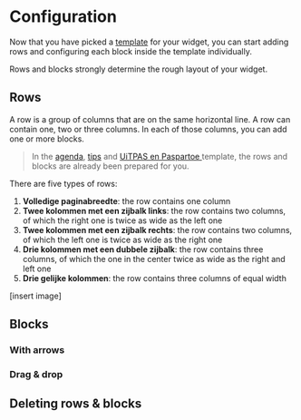 # Configuration

Now that you have picked a [template](./template.md) for your widget, you can start adding rows and configuring each block inside the template individually.

Rows and blocks strongly determine the rough layout of your widget. 

## Rows

A row is a group of columns that are on the same horizontal line. A row can contain one, two or three columns. In each of those columns, you can add one or more blocks. 

> In the [agenda](./getting-started#agenda), [tips](./getting-started#tips) and [UiTPAS en Paspartoe ](./getting-started#uitpas) template, the rows and blocks are already been prepared for you. 

There are five types of rows:
1. **Volledige paginabreedte**: the row contains one column
2. **Twee kolommen met een zijbalk links**: the row contains two columns, of which the right one is twice as wide as the left one
3. **Twee kolommen met een zijbalk rechts**: the row contains two columns, of which the left one is twice as wide as the right one
4. **Drie kolommen met een dubbele zijbalk**: the row contains three columns, of which the one in the center twice as wide as the right and left one
5. **Drie gelijke kolommen**: the row contains three columns of equal width

[insert image]

## Blocks


### With arrows

### Drag & drop

## Deleting rows & blocks


